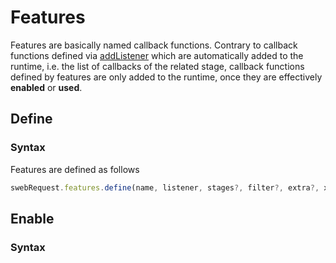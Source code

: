 # Features
Features are basically named callback functions. Contrary to callback functions defined via [addListener](../stages/methods/addListener/index.md) which are automatically added to the runtime, i.e. the list of callbacks of the related stage, callback functions defined by features are only added to the runtime, once they are effectively **enabled** or **used**.

## Define

### Syntax
Features are defined as follows
```javascript
swebRequest.features.define(name, listener, stages?, filter?, extra?, xfilter)
```


## Enable

### Syntax